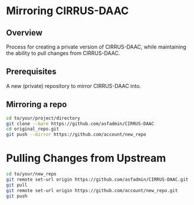 # Mirroring CIRRUS-DAAC
## Overview
Process for creating a private version of CIRRUS-DAAC, while maintaining the ability
to pull changes from CIRRUS-DAAC.
## Prerequisites
A new (private) repository to mirror CIRRUS-DAAC into. 

## Mirroring a repo
```bash
cd to/your/project/directory
git clone --bare https://github.com/asfadmin/CIRRUS-DAAC
cd original_repo.git
git push --mirror https://github.com/account/new_repo
```

# Pulling Changes from Upstream
```bash
cd to/your/new_repo
git remote set-url origin https://github.com/asfadmin/CIRRUS-DAAC.git
git pull
git remote set-url origin https://github.com/account/new_repo.git
git push
```

